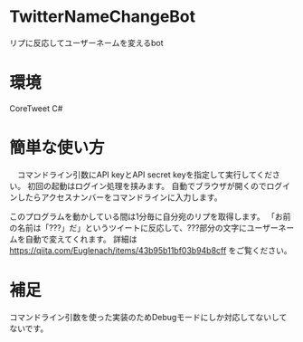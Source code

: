 # TwitterNameChangeBot
リプに反応してユーザーネームを変えるbot

# 環境
 CoreTweet
 C#

# 簡単な使い方
 　コマンドライン引数にAPI keyとAPI secret keyを指定して実行してください。
   初回の起動はログイン処理を挟みます。
   自動でブラウザが開くのでログインしたらアクセスナンバーをコマンドラインに入力します。
   
   このプログラムを動かしている間は1分毎に自分宛のリプを取得します。
   「お前の名前は「???」だ」というツイートに反応して、???部分の文字にユーザーネームを自動で変えてくれます。
   詳細は https://qiita.com/Euglenach/items/43b95b11bf03b94b8cff をご覧ください。
   
# 補足
  コマンドライン引数を使った実装のためDebugモードにしか対応してないしてないです。
